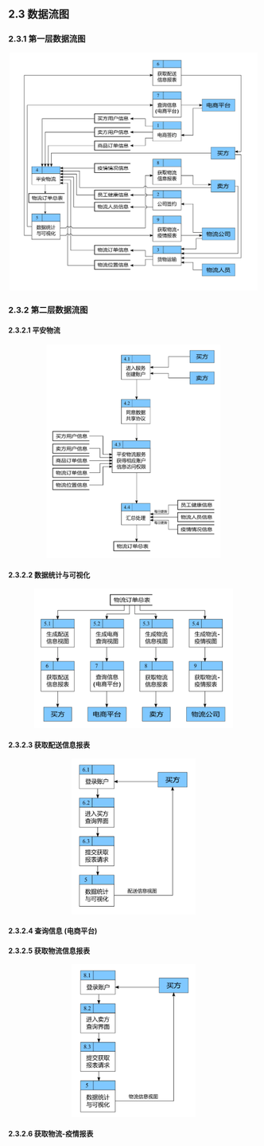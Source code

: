 ## 2.3 数据流图
### 2.3.1 第一层数据流图

<p float="left" align="center">
  <img src="/gallery/level-1.png" width ="500" /> 
</p>

### 2.3.2 第二层数据流图
#### 2.3.2.1 平安物流

<p float="left" align="center">
  <img src="/gallery/level-2.1.png" width ="350" /> 
</p>

#### 2.3.2.2 数据统计与可视化

<p float="left" align="center">
  <img src="/gallery/level-2.2.png" width ="400" /> 
</p>

#### 2.3.2.3 获取配送信息报表

<p float="left" align="center">
  <img src="/gallery/level-2.3.png" width ="250" /> 
</p>

#### 2.3.2.4 查询信息 (电商平台)

#### 2.3.2.5 获取物流信息报表

<p float="left" align="center">
  <img src="/gallery/level-2.5.png" width ="250" /> 
</p>

#### 2.3.2.6 获取物流-疫情报表
